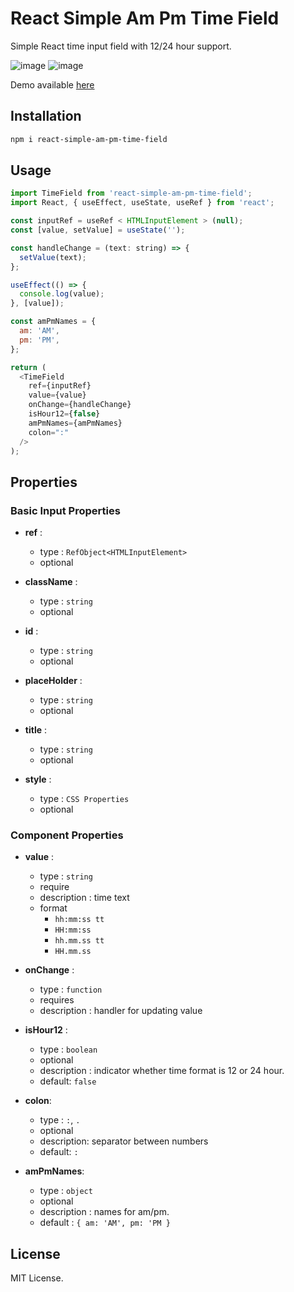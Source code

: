# React Simple Am Pm Time Field

Simple React time input field with 12/24 hour support.

![image](https://user-images.githubusercontent.com/26710672/147738718-039a2900-5d66-470f-ba1f-3e90385c7a87.png)
![image](https://user-images.githubusercontent.com/26710672/147738881-70290780-db6f-45bc-8026-2a75cda42ea3.png)

Demo available [here](https://react-simpe-am-pm-timefield-demo.netlify.app)

## Installation

```bash
npm i react-simple-am-pm-time-field
```

## Usage

```js
import TimeField from 'react-simple-am-pm-time-field';
import React, { useEffect, useState, useRef } from 'react';

const inputRef = useRef < HTMLInputElement > (null);
const [value, setValue] = useState('');

const handleChange = (text: string) => {
  setValue(text);
};

useEffect(() => {
  console.log(value);
}, [value]);

const amPmNames = {
  am: 'AM',
  pm: 'PM',
};

return (
  <TimeField
    ref={inputRef}
    value={value}
    onChange={handleChange}
    isHour12={false}
    amPmNames={amPmNames}
    colon=":"
  />
);
```

## Properties

### Basic Input Properties

- **ref** :

  - type : `RefObject<HTMLInputElement>`
  - optional

- **className** :

  - type : `string`
  - optional

- **id** :

  - type : `string`
  - optional

- **placeHolder** :

  - type : `string`
  - optional

- **title** :

  - type : `string`
  - optional

- **style** :

  - type : `CSS Properties`
  - optional

### Component Properties

- **value** :

  - type : `string`
  - require
  - description : time text
  - format
    - `hh:mm:ss tt`
    - `HH:mm:ss`
    - `hh.mm.ss tt`
    - `HH.mm.ss`

- **onChange** :

  - type : `function`
  - requires
  - description : handler for updating value

- **isHour12** :

  - type : `boolean`
  - optional
  - description : indicator whether time format is 12 or 24 hour.
  - default: `false`

- **colon**:

  - type : `:`, `.`
  - optional
  - description: separator between numbers
  - default: `:`

- **amPmNames**:
  - type : `object`
  - optional
  - description : names for am/pm.
  - default : `{ am: 'AM', pm: 'PM }`

## License

MIT License.
